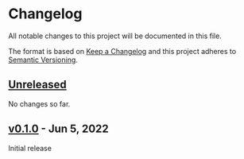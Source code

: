 # Changelog

All notable changes to this project will be documented in this file.

The format is based on [Keep a Changelog](http://keepachangelog.com/en/1.0.0/)
and this project adheres to [Semantic Versioning](http://semver.org/spec/v2.0.0.html).

## [Unreleased]

No changes so far.

## [v0.1.0] - Jun 5, 2022

Initial release

[Unreleased]: https://github.com/julian7/certissuer
[v0.1.0]: https://github.com/julian7/certissuer/releases/tag/v0.1.0

